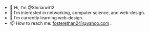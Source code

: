 - 👋 Hi, I’m @Shiriaru612
- 👀 I’m interested in networking, computer science, and web-design.
- 🌱 I’m currently learning web-design. 
- 📫 How to reach me: fosterethan241@yahoo.com . 
